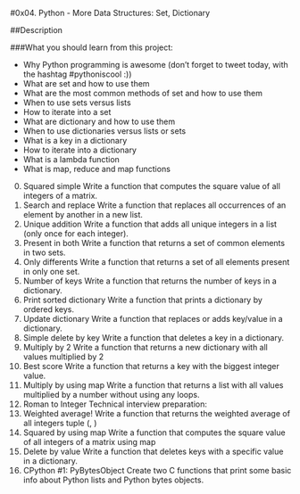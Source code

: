 #0x04. Python - More Data Structures: Set, Dictionary

##Description

###What you should learn from this project:

* Why Python programming is awesome (don’t forget to tweet today, with the hashtag #pythoniscool :))
* What are set and how to use them
* What are the most common methods of set and how to use them
* When to use sets versus lists
* How to iterate into a set
* What are dictionary and how to use them
* When to use dictionaries versus lists or sets
* What is a key in a dictionary
* How to iterate into a dictionary
* What is a lambda function
* What is map, reduce and map functions

0. Squared simple
Write a function that computes the square value of all integers of a matrix.
1. Search and replace
Write a function that replaces all occurrences of an element by another in a new list.
2. Unique addition
Write a function that adds all unique integers in a list (only once for each integer).
3. Present in both
Write a function that returns a set of common elements in two sets.
4. Only differents
Write a function that returns a set of all elements present in only one set.
5. Number of keys
Write a function that returns the number of keys in a dictionary.
6. Print sorted dictionary
Write a function that prints a dictionary by ordered keys.
7. Update dictionary
Write a function that replaces or adds key/value in a dictionary.
8. Simple delete by key
Write a function that deletes a key in a dictionary.
9. Multiply by 2
Write a function that returns a new dictionary with all values multiplied by 2
10. Best score
Write a function that returns a key with the biggest integer value.
11. Multiply by using map
Write a function that returns a list with all values multiplied by a number without using any loops.
12. Roman to Integer
Technical interview preparation:
13. Weighted average!
Write a function that returns the weighted average of all integers tuple (, )
14. Squared by using map
Write a function that computes the square value of all integers of a matrix using map
15. Delete by value
Write a function that deletes keys with a specific value in a dictionary.
16. CPython #1: PyBytesObject
Create two C functions that print some basic info about Python lists and Python bytes objects.
